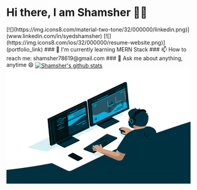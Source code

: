 <span align="left">
 <h1>Hi there, I am Shamsher 👨‍💻 </h1>
 [![](https://img.icons8.com/material-two-tone/32/000000/linkedin.png)](www.linkedin.com/in/syedshamsher)
 [![](https://img.icons8.com/ios/32/000000/resume-website.png)](portfolio_link)
</span>
 ### 🌱 I'm currently learning MERN Stack
 ### 📫 How to reach me: shamsher78619@gmail.com
 ### 💬 Ask me about anything, anytime 😄
 
  <a align="left" href="https://github.com/syedshamsher">
   <img align="center" src="https://github-readme-stats.vercel.app/api?username=syedshamsher&theme=highcontrast&show_icons=true&count_private=true&include_all_commits=true"       alt="Shamsher's github stats" />
 </a>
  <div align="left">
   <img src="./code.gif" align="left" alt="Coder GIF" width="480" height="300">
  </div>
<!--
**syedshamsher/syedshamsher** is a ✨ _special_ ✨ repository because its `README.md` (this file) appears on your GitHub profile.

Here are some ideas to get you started:

- 🔭 I’m currently working on ...
- 🌱 I’m currently learning ...
- 👯 I’m looking to collaborate on ...
- 🤔 I’m looking for help with ...
- 💬 Ask me about ...
- 📫 How to reach me: ...
- 😄 Pronouns: ...
- ⚡ Fun fact: ...
- 
<span align="center">
 <h1>Hi there, I am Shamsher 👨‍💻 </h1>

[![](https://img.icons8.com/material-two-tone/32/000000/linkedin.png)](www.linkedin.com/in/syedshamsher)
[![](https://img.icons8.com/ios/32/000000/resume-website.png)](portfolio_link)

</span>

<img src="./code.gif" align="right" alt="Coder GIF" width="480" height="300">
 
<div>
- 🌱 I'm currently learning MERN Stack
- 📫 How to reach me: shamsher78619@gmail.com
- 💬 Ask me about anything, anytime 😄
</div>
-->

